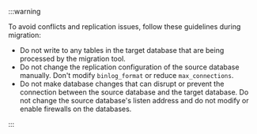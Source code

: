:::warning

To avoid conflicts and replication issues, follow these guidelines during migration:

-   Do not write to any tables in the target database that are being
    processed by the migration tool.
-   Do not change the replication configuration of the source database
    manually. Don't modify `binlog_format` or reduce
    `max_connections`.
-   Do not make database changes that can disrupt or prevent the
    connection between the source database and the target database. Do
    not change the source database's listen address and do not modify
    or enable firewalls on the databases.

:::
